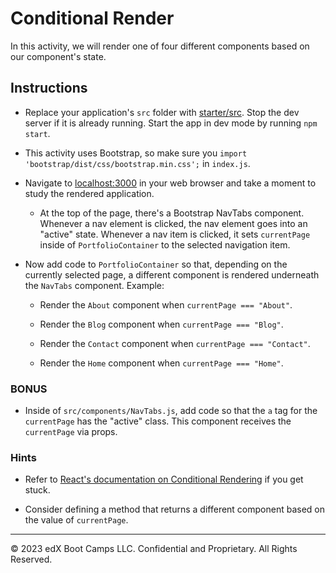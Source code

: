 # Conditional Render

In this activity, we will render one of four different components based on our component's state.

## Instructions

* Replace your application's `src` folder with [starter/src](starter/src). Stop the dev server if it is already running. Start the app in dev mode by running `npm start`.

* This activity uses Bootstrap, so make sure you `import 'bootstrap/dist/css/bootstrap.min.css';` in `index.js`.

* Navigate to [localhost:3000](http://localhost:3000) in your web browser and take a moment to study the rendered application.

  * At the top of the page, there's a Bootstrap NavTabs component. Whenever a nav element is clicked, the nav element goes into an "active" state. Whenever a nav item is clicked, it sets `currentPage` inside of `PortfolioContainer` to the selected navigation item.

* Now add code to `PortfolioContainer` so that, depending on the currently selected page, a different component is rendered underneath the `NavTabs` component. Example:

  * Render the `About` component when `currentPage === "About"`.

  * Render the `Blog` component when `currentPage === "Blog"`.

  * Render the `Contact` component when `currentPage === "Contact"`.

  * Render the `Home` component when `currentPage === "Home"`.

### BONUS

* Inside of `src/components/NavTabs.js`, add code so that the `a` tag for the `currentPage` has the "active" class. This component receives the `currentPage` via props.

### Hints

* Refer to [React's documentation on Conditional Rendering](https://facebook.github.io/react/docs/conditional-rendering.html) if you get stuck.

* Consider defining a method that returns a different component based on the value of `currentPage`.

---

© 2023 edX Boot Camps LLC. Confidential and Proprietary. All Rights Reserved.
